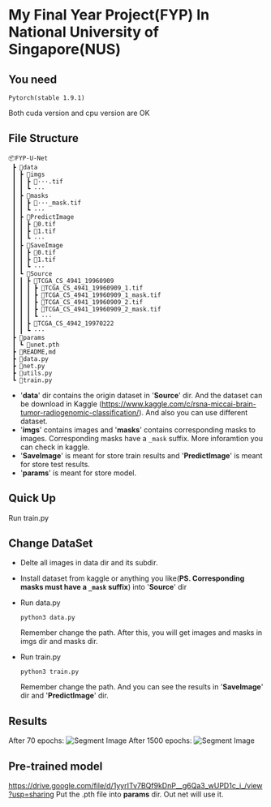 # My Final Year Project(FYP) In National University of Singapore(NUS)
## You need

```
Pytorch(stable 1.9.1) 
```
Both cuda version and cpu version are OK

## File Structure
```
📦FYP-U-Net
 ┣ 📂data
 ┃ ┣ 📂imgs
 ┃ ┃ ┣ 📌···.tif
 ┃ ┃ ┗ ···
 ┃ ┣ 📂masks
 ┃ ┃ ┣ 📌···_mask.tif
 ┃ ┃ ┗ ···
 ┃ ┣ 📂PredictImage 
 ┃ ┃ ┣ 📌0.tif
 ┃ ┃ ┣ 📌1.tif
 ┃ ┃ ┗ ···
 ┃ ┣ 📂SaveImage
 ┃ ┃ ┣ 📌0.tif
 ┃ ┃ ┣ 📌1.tif
 ┃ ┃ ┗ ···
 ┃ ┗ 📂Source
 ┃ ┃ ┣ 📂TCGA_CS_4941_19960909
 ┃ ┃ ┃ ┣ 📌TCGA_CS_4941_19960909_1.tif
 ┃ ┃ ┃ ┣ 📌TCGA_CS_4941_19960909_1_mask.tif 
 ┃ ┃ ┃ ┣ 📌TCGA_CS_4941_19960909_2.tif
 ┃ ┃ ┃ ┣ 📌TCGA_CS_4941_19960909_2_mask.tif 
 ┃ ┃ ┃ ┗ ···
 ┃ ┃ ┣ 📂TCGA_CS_4942_19970222
 ┃ ┃ ┗ ···
 ┣ 📂params
 ┃ ┗ 📜unet.pth
 ┣ 📓README,md
 ┣ 📄data.py
 ┣ 📄net.py
 ┣ 📄utils.py
 ┗ 📄train.py
 ```

* '**data**' dir contains the origin dataset in '**Source**' dir. And the dataset can be download in Kaggle (https://www.kaggle.com/c/rsna-miccai-brain-tumor-radiogenomic-classification/). And also you can use different dataset.
* '**imgs**' contains images and '**masks**' contains corresponding masks to images. Corresponding masks have a `_mask` suffix. More inforamtion you can check in kaggle.
* '**SaveImage**' is meant for store train results and '**PredictImage**' is meant for store test results.
* '**params**' is meant for store model.

## Quick Up
 Run train.py

## Change DataSet
* Delte all images in data dir and its subdir.
* Install dataset from kaggle or anything you like(**PS. Corresponding masks must have a `_mask` suffix**) into '**Source**' dir
* Run data.py

  ```
  python3 data.py
  ```
  Remember change the path.
  After this, you will get images and masks in imgs dir and masks dir.
* Run train.py

  ```
  python3 train.py
  ``` 
  Remember change the path.
  And you can see the results in '**SaveImage**' dir and '**PredictImage**' dir.

## Results
After 70 epochs:
![Segment Image](https://i.ibb.co/rGYCwLz/92.png)
After 1500 epochs:
![Segment Image](https://i.ibb.co/myGKcnq/image.png)

## Pre-trained model
https://drive.google.com/file/d/1yyrITv7BQf9kDnP__g6Qa3_wUPD1c_i_/view?usp=sharing
Put the .pth file into **params** dir. Out net will use it.